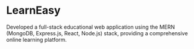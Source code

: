 # LearnEasy
Developed a full-stack educational web application using the MERN (MongoDB, Express.js, React, Node.js) stack, providing a comprehensive online learning platform.


